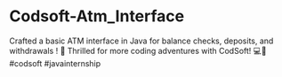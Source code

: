 # Codsoft-Atm_Interface
Crafted a basic ATM interface in Java for balance checks, deposits, and withdrawals ! 🚀 Thrilled for more coding adventures with CodSoft! 💻🌟
#codsoft #javainternship

